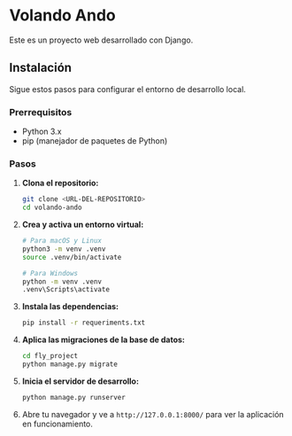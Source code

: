 # Volando Ando

Este es un proyecto web desarrollado con Django.

## Instalación

Sigue estos pasos para configurar el entorno de desarrollo local.

### Prerrequisitos

- Python 3.x
- pip (manejador de paquetes de Python)

### Pasos

1.  **Clona el repositorio:**
    ```bash
    git clone <URL-DEL-REPOSITORIO>
    cd volando-ando
    ```

2.  **Crea y activa un entorno virtual:**
    ```bash
    # Para macOS y Linux
    python3 -m venv .venv
    source .venv/bin/activate

    # Para Windows
    python -m venv .venv
    .venv\Scripts\activate
    ```

3.  **Instala las dependencias:**
    ```bash
    pip install -r requeriments.txt
    ```

4.  **Aplica las migraciones de la base de datos:**
    ```bash
    cd fly_project
    python manage.py migrate
    ```

5.  **Inicia el servidor de desarrollo:**
    ```bash
    python manage.py runserver
    ```

6.  Abre tu navegador y ve a `http://127.0.0.1:8000/` para ver la aplicación en funcionamiento.
